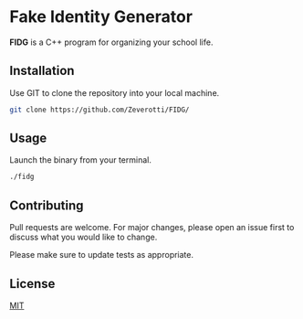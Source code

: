 # Fake Identity Generator

**FIDG** is a C++ program for organizing your school life.


## Installation

Use GIT to clone the repository into your local machine.

```bash
git clone https://github.com/Zeverotti/FIDG/
```

## Usage

Launch the binary from your terminal.
```bash
./fidg
```

## Contributing
Pull requests are welcome. For major changes, please open an issue first to discuss what you would like to change.

Please make sure to update tests as appropriate.

## License
[MIT](https://choosealicense.com/licenses/mit/)
